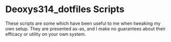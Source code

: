 # Deoxys314_dotfiles Scripts

These scripts are some which have been useful to me when tweaking my own setup.
They are presented as-as, and I make no guarantees about their efficacy or
utility on your own system.
